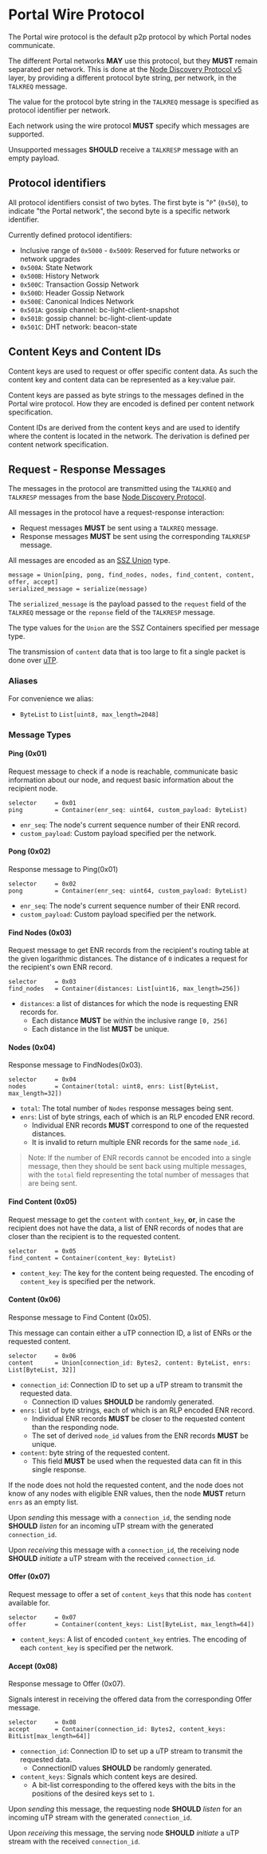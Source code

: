 # Portal Wire Protocol

The Portal wire protocol is the default p2p protocol by which Portal nodes communicate.

The different Portal networks **MAY** use this protocol, but they **MUST** remain separated per network.
This is done at the [Node Discovery Protocol v5](https://github.com/ethereum/devp2p/blob/master/discv5/discv5-wire.md#talkreq-request-0x05) layer, by providing a different protocol byte string, per network, in the `TALKREQ` message.

The value for the protocol byte string in the `TALKREQ` message is specified as protocol identifier per network.

Each network using the wire protocol **MUST** specify which messages are supported.

Unsupported messages **SHOULD** receive a `TALKRESP` message with an empty payload.

## Protocol identifiers

All protocol identifiers consist of two bytes. The first byte is "`P`" (`0x50`), to indicate "the Portal network", the second byte is a specific network identifier.

Currently defined protocol identifiers:
- Inclusive range of `0x5000` - `0x5009`: Reserved for future networks or network upgrades
- `0x500A`: State Network
- `0x500B`: History Network
- `0x500C`: Transaction Gossip Network
- `0x500D`: Header Gossip Network
- `0x500E`: Canonical Indices Network
- `0x501A`: gossip channel: bc-light-client-snapshot
- `0x501B`: gossip channel: bc-light-client-update
- `0x501C`: DHT network: beacon-state

## Content Keys and Content IDs

Content keys are used to request or offer specific content data. As such the content key and content data can be represented as a key:value pair.

Content keys are passed as byte strings to the messages defined in the Portal wire protocol. How they are encoded is defined per content network specification.

Content IDs are derived from the content keys and are used to identify where the content is located in the network. The derivation is defined per content network specification.

## Request - Response Messages

The messages in the protocol are transmitted using the `TALKREQ` and `TALKRESP` messages from the base [Node Discovery Protocol](https://github.com/ethereum/devp2p/blob/master/discv5/discv5-wire.md#talkreq-request-0x05).

All messages in the protocol have a request-response interaction:
* Request messages **MUST** be sent using a `TALKREQ` message.
* Response messages **MUST** be sent using the corresponding `TALKRESP` message.

All messages are encoded as an [SSZ Union](https://github.com/ethereum/consensus-specs/blob/dev/ssz/simple-serialize.md#union) type.

```
message = Union[ping, pong, find_nodes, nodes, find_content, content, offer, accept]
serialized_message = serialize(message)
```

The `serialized_message` is the payload passed to the `request` field of the `TALKREQ` message or the `reponse` field of the `TALKRESP` message.

The type values for the `Union` are the SSZ Containers specified per message type.

The transmission of `content` data that is too large to fit a single packet is done over [uTP](./discv5-utp.md).

### Aliases

For convenience we alias:
- `ByteList` to `List[uint8, max_length=2048]`

### Message Types

#### Ping (0x01)

Request message to check if a node is reachable, communicate basic information about our node, and request basic information about the recipient node.

```
selector     = 0x01
ping         = Container(enr_seq: uint64, custom_payload: ByteList)
```

* `enr_seq`: The node's current sequence number of their ENR record.
* `custom_payload`: Custom payload specified per the network.

#### Pong (0x02)

Response message to Ping(0x01)

```
selector     = 0x02
pong         = Container(enr_seq: uint64, custom_payload: ByteList)
```

* `enr_seq`: The node's current sequence number of their ENR record.
* `custom_payload`: Custom payload specified per the network.

#### Find Nodes (0x03)

Request message to get ENR records from the recipient's routing table at the given logarithmic distances. The distance of `0` indicates a request for the recipient's own ENR record.

```
selector     = 0x03
find_nodes   = Container(distances: List[uint16, max_length=256])
```

* `distances`: a list of distances for which the node is requesting ENR records for.
    * Each distance **MUST** be within the inclusive range `[0, 256]`
    * Each distance in the list **MUST** be unique.

#### Nodes (0x04)

Response message to FindNodes(0x03).

```
selector     = 0x04
nodes        = Container(total: uint8, enrs: List[ByteList, max_length=32])
```

* `total`: The total number of `Nodes` response messages being sent.
* `enrs`: List of byte strings, each of which is an RLP encoded ENR record.
    * Individual ENR records **MUST** correspond to one of the requested distances.
    * It is invalid to return multiple ENR records for the same `node_id`.

> Note: If the number of ENR records cannot be encoded into a single message, then they should be sent back using multiple messages, with the `total` field representing the total number of messages that are being sent.

#### Find Content (0x05)

Request message to get the `content` with `content_key`, **or**, in case the recipient does not have the data, a list of ENR records of nodes that are closer than the recipient is to the requested content.

```
selector     = 0x05
find_content = Container(content_key: ByteList)
```

* `content_key`: The key for the content being requested. The encoding of `content_key` is specified per the network.

#### Content (0x06)

Response message to Find Content (0x05).

This message can contain either a uTP connection ID, a list of ENRs or the
requested content.

```
selector     = 0x06
content      = Union[connection_id: Bytes2, content: ByteList, enrs: List[ByteList, 32]]
```

* `connection_id`: Connection ID to set up a uTP stream to transmit the requested data.
    * Connection ID values **SHOULD** be randomly generated.
* `enrs`: List of byte strings, each of which is an RLP encoded ENR record.
    * Individual ENR records **MUST** be closer to the requested content than the responding node.
    * The set of derived `node_id` values from the ENR records **MUST** be unique.
* `content`: byte string of the requested content.
    * This field **MUST** be used when the requested data can fit in this single response.

If the node does not hold the requested content, and the node does not know of any nodes with eligible ENR values, then the node **MUST** return `enrs` as an empty list.

Upon *sending* this message with a `connection_id`, the sending node **SHOULD** *listen* for an incoming uTP stream with the generated `connection_id`.

Upon *receiving* this message with a `connection_id`, the receiving node **SHOULD** *initiate* a uTP stream with the received `connection_id`.

#### Offer (0x07)

Request message to offer a set of `content_keys` that this node has `content` available for.

```
selector     = 0x07
offer        = Container(content_keys: List[ByteList, max_length=64])
```

* `content_keys`: A list of encoded `content_key` entries. The encoding of each `content_key` is specified per the network.

#### Accept (0x08)

Response message to Offer (0x07).

Signals interest in receiving the offered data from the corresponding Offer message.

```
selector     = 0x08
accept       = Container(connection_id: Bytes2, content_keys: BitList[max_length=64]]
```

* `connection_id`: Connection ID to set up a uTP stream to transmit the requested data.
    * ConnectionID values **SHOULD** be randomly generated.
* `content_keys`: Signals which content keys are desired.
    * A bit-list corresponding to the offered keys with the bits in the positions of the desired keys set to `1`.

Upon *sending* this message, the requesting node **SHOULD** *listen* for an incoming uTP stream with the generated `connection_id`.

Upon *receiving* this message, the serving node **SHOULD** *initiate* a uTP stream with the received `connection_id`.
